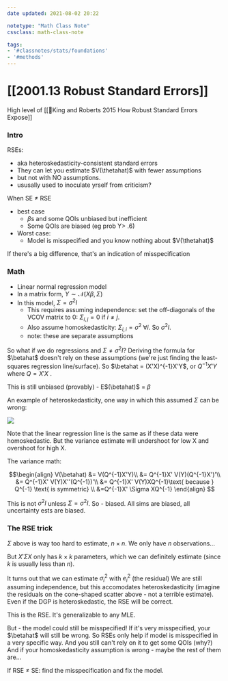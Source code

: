 ```yaml
---
date updated: 2021-08-02 20:22

notetype: "Math Class Note"
cssclass: math-class-note

tags: 
- '#classnotes/stats/foundations'
- '#methods'
---
```


# [[2001.13  Robust Standard Errors]]

High level of [[🚧King and Roberts 2015 How Robust Standard Errors Expose]]


### Intro

RSEs:
- aka heteroskedasticity-consistent standard errors 
- They can let you  estimate $V(\thetahat)$ with fewer assumptions
- but not with NO assumptions. 
- ususally used to inoculate yrself from criticism?

When SE $\neq$ RSE
- best case
	- $\beta$s and some QOIs unbiased but inefficient
	- Some QOIs are biased (eg prob Y> .6)
- Worst case:
	- Model is misspecified and you know nothing about $V(\thetahat)$

If there's a big difference, that's an indication of misspecification


### Math
- Linear normal regression model
- In a matrix form, $Y \sim \mathcal{N}(X\beta, \Sigma)$
- In this model, $\Sigma = \sigma^2 I$ 
	- This requires assuming independence: set the off-diagonals of the VCOV matrix to 0: $\Sigma_{i,j} = 0$ if $i \neq j$.
	- Also assume homoskedasticity: $\Sigma_{i,i} = \sigma^2 \; \forall i$. So $\sigma^2 I$. 
	- note: these are separate assumptions

So what if we do regressions and $\Sigma \neq \sigma^2I$?
Deriving the formula for $\betahat$ doesn't rely on these assumptions (we're just finding the least-squares regression line/surface). So $\betahat = (X'X)^{-1}X'Y$, or $Q^{-1}X'Y$ where $Q = X'X$ . 

This is still unbiased (provably) - E$(\betahat)$ = $\beta$

An example of heteroskedasticity, one way in which this assumed $\Sigma$ can be wrong:

![](https://upload.wikimedia.org/wikipedia/commons/thumb/a/a5/Heteroscedasticity.png/300px-Heteroscedasticity.png) 

Note that the linear regression line is the same as if these data were homoskedastic. But the variance estimate will undershoot for low X and overshoot for high X. 

The variance math:

$$\begin{align}
V(\betahat) &= V(Q^{-1}X'Y)\\
&= Q^{-1}X' V(Y)(Q^{-1}X')'\\
&= Q^{-1}X' V(Y)X''(Q^{-1})'\\
&= Q^{-1}X' V(Y)XQ^{-1}\text{ because } Q^{-1} \text{ is symmetric} \\
&=Q^{-1}X' \Sigma XQ^{-1}
\end{align}
$$

This is not $\sigma^2I$ unless $\Sigma = \sigma^2 I$. So  - biased. All sims are biased, all uncertainty ests are biased. 

### The RSE trick

$\Sigma$ above is way too hard to estimate, $n \times n$. We only have $n$ observations... 

But $X'\Sigma X$ only has $k \times k$ parameters, which we can definitely estimate (since $k$ is usually less than $n$).

It turns out that we can estimate $\sigma^2_i$ with $e^2_i$ (the residual)
We are still assuming independence, but this accomodates heteroskedasticity (imagine the residuals on the cone-shaped scatter above - not a terrible estimate). Even if the DGP is heteroskedastic, the RSE will be correct. 

This is the RSE. It's generalizable to any MLE. 

But - the model could still be misspecified! If it's very misspecified, your $\betahat$ will still be wrong. So RSEs only help if model is misspecified in a very specific way. And you still can't rely on it to get some QOIs (why?) And if your homoskedasticity assumption is wrong - maybe the rest of them are...

If RSE $\neq$ SE: find the misspecification and fix the model. 


